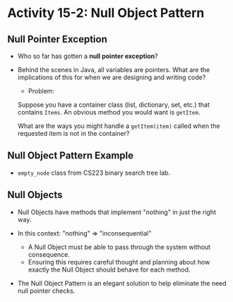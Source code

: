 # Activity 15-2: Null Object Pattern

## Null Pointer Exception

- Who so far has gotten a **null pointer exception**?

- Behind the scenes in Java, all variables are pointers.  What are the implications of this for when we are designing and writing code? 

	- Problem: 

	Suppose you have a container class (list, dictionary, set, etc.) that contains `Items`. An obvious method you would want is `getItem`.

	What are the ways you might handle a `getItem(item)` called when the requested item is not in the container?


## Null Object Pattern Example

- `empty_node` class from CS223 binary search tree lab.

## Null Objects

- Null Objects have methods that implement "nothing" in just the right way.

- In this context: "nothing" => "inconsequential"
	- A Null Object must be able to pass through the system without consequence.
	- Ensuring this requires careful thought and planning about how exactly the Null Object should behave for each method.

- The Null Object Pattern is an elegant solution to help eliminate the need null pointer checks.
